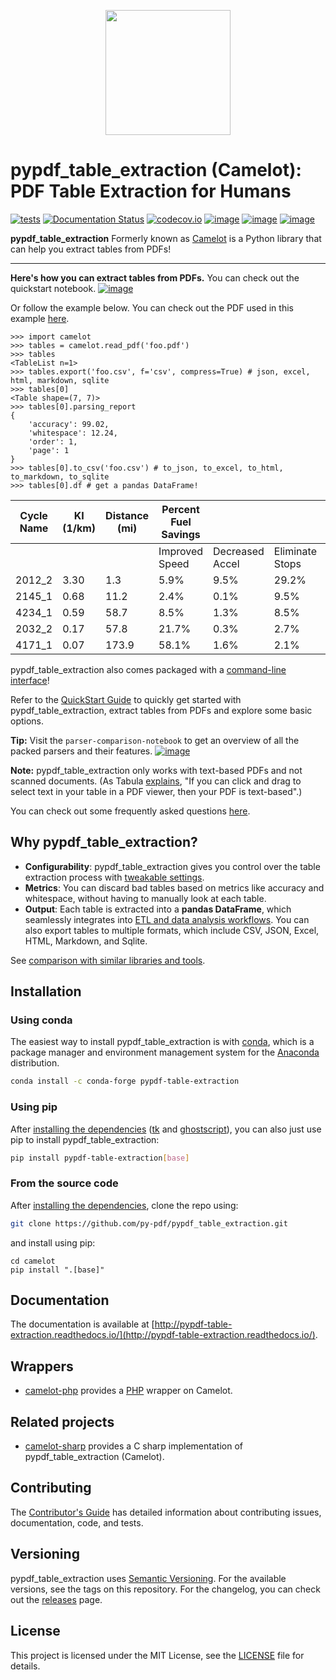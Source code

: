 <p align="center">
   <img src="https://github.com/py-pdf/pypdf_table_extraction/blob/main/docs/_static/pypdf-table-extraction.png" width="200">
</p>

# pypdf_table_extraction (Camelot): PDF Table Extraction for Humans

[![tests](https://github.com/py-pdf/pypdf_table_extraction/actions/workflows/tests.yml/badge.svg)](https://github.com/py-pdf/pypdf_table_extraction/actions/workflows/tests.yml) [![Documentation Status](https://readthedocs.org/projects/pypdf-table-extraction/badge/?version=latest)](https://pypdf-table-extraction.readthedocs.io/en/latest/)
[![codecov.io](https://codecov.io/github/py-pdf/pypdf_table_extraction/badge.svg?branch=main&service=github)](https://codecov.io/github/py-pdf/pypdf_table_extraction/?branch=main)
[![image](https://img.shields.io/pypi/v/pypdf-table-extraction.svg)](https://pypi.org/project/pypdf-table-extraction/) [![image](https://img.shields.io/pypi/l/pypdf-table-extraction.svg)](https://pypi.org/project/pypdf-table-extraction/) [![image](https://img.shields.io/pypi/pyversions/pypdf-table-extraction.svg)](https://pypi.org/project/pypdf-table-extraction/)

**pypdf_table_extraction** Formerly known as [Camelot](https://github.com/camelot-dev/camelot) is a Python library that can help you extract tables from PDFs!

---

**Here's how you can extract tables from PDFs.**
You can check out the quickstart notebook. [![image](https://colab.research.google.com/assets/colab-badge.svg)](https://colab.research.google.com/github/py-pdf/pypdf_table_extraction/blob/main/examples/pypdf_table_extraction_quick_start_notebook.ipynb)

Or follow the example below.
You can check out the PDF used in this example [here](https://github.com/py-pdf/pypdf_table_extraction/blob/main/docs/_static/pdf/foo.pdf).

```python3
>>> import camelot
>>> tables = camelot.read_pdf('foo.pdf')
>>> tables
<TableList n=1>
>>> tables.export('foo.csv', f='csv', compress=True) # json, excel, html, markdown, sqlite
>>> tables[0]
<Table shape=(7, 7)>
>>> tables[0].parsing_report
{
    'accuracy': 99.02,
    'whitespace': 12.24,
    'order': 1,
    'page': 1
}
>>> tables[0].to_csv('foo.csv') # to_json, to_excel, to_html, to_markdown, to_sqlite
>>> tables[0].df # get a pandas DataFrame!
```

| Cycle Name | KI (1/km) | Distance (mi) | Percent Fuel Savings |                 |                 |                |
| ---------- | --------- | ------------- | -------------------- | --------------- | --------------- | -------------- |
|            |           |               | Improved Speed       | Decreased Accel | Eliminate Stops | Decreased Idle |
| 2012_2     | 3.30      | 1.3           | 5.9%                 | 9.5%            | 29.2%           | 17.4%          |
| 2145_1     | 0.68      | 11.2          | 2.4%                 | 0.1%            | 9.5%            | 2.7%           |
| 4234_1     | 0.59      | 58.7          | 8.5%                 | 1.3%            | 8.5%            | 3.3%           |
| 2032_2     | 0.17      | 57.8          | 21.7%                | 0.3%            | 2.7%            | 1.2%           |
| 4171_1     | 0.07      | 173.9         | 58.1%                | 1.6%            | 2.1%            | 0.5%           |

pypdf_table_extraction also comes packaged with a [command-line interface](https://pypdf-table-extraction.readthedocs.io/en/latest/user/cli.html)!

Refer to the [QuickStart Guide](https://github.com/py-pdf/pypdf_table_extraction/blob/main/docs/user/quickstart.rst#quickstart) to quickly get started with pypdf_table_extraction, extract tables from PDFs and explore some basic options.

**Tip:** Visit the `parser-comparison-notebook` to get an overview of all the packed parsers and their features. [![image](https://colab.research.google.com/assets/colab-badge.svg)](https://colab.research.google.com/github/py-pdf/pypdf_table_extraction/blob/main/examples/parser-comparison-notebook.ipynb)

**Note:** pypdf_table_extraction only works with text-based PDFs and not scanned documents. (As Tabula [explains](https://github.com/tabulapdf/tabula#why-tabula), "If you can click and drag to select text in your table in a PDF viewer, then your PDF is text-based".)

You can check out some frequently asked questions [here](https://pypdf-table-extraction.readthedocs.io/en/latest/user/faq.html).

## Why pypdf_table_extraction?

- **Configurability**: pypdf_table_extraction gives you control over the table extraction process with [tweakable settings](https://pypdf-table-extraction.readthedocs.io/en/latest/user/advanced.html).
- **Metrics**: You can discard bad tables based on metrics like accuracy and whitespace, without having to manually look at each table.
- **Output**: Each table is extracted into a **pandas DataFrame**, which seamlessly integrates into [ETL and data analysis workflows](https://gist.github.com/vinayak-mehta/e5949f7c2410a0e12f25d3682dc9e873). You can also export tables to multiple formats, which include CSV, JSON, Excel, HTML, Markdown, and Sqlite.

See [comparison with similar libraries and tools](https://github.com/py-pdf/pypdf_table_extraction/wiki/Comparison-with-other-PDF-Table-Extraction-libraries-and-tools).

## Installation

### Using conda

The easiest way to install pypdf_table_extraction is with [conda](https://conda.io/docs/), which is a package manager and environment management system for the [Anaconda](http://docs.continuum.io/anaconda/) distribution.

```bash
conda install -c conda-forge pypdf-table-extraction
```

### Using pip

After [installing the dependencies](https://pypdf-table-extraction.readthedocs.io/en/latest/user/install-deps.html) ([tk](https://packages.ubuntu.com/bionic/python/python-tk) and [ghostscript](https://www.ghostscript.com/)), you can also just use pip to install pypdf_table_extraction:

```bash
pip install pypdf-table-extraction[base]
```

### From the source code

After [installing the dependencies](https://pypdf-table-extraction.readthedocs.io/en/latest/user/install.html#using-pip), clone the repo using:

```bash
git clone https://github.com/py-pdf/pypdf_table_extraction.git
```

and install using pip:

```
cd camelot
pip install ".[base]"
```

## Documentation

The documentation is available at [http://pypdf-table-extraction.readthedocs.io/](http://pypdf-table-extraction.readthedocs.io/).

## Wrappers

- [camelot-php](https://github.com/randomstate/camelot-php) provides a [PHP](https://www.php.net/) wrapper on Camelot.

## Related projects

- [camelot-sharp](https://github.com/BobLd/camelot-sharp) provides a C sharp implementation of pypdf_table_extraction (Camelot).

## Contributing

The [Contributor's Guide](https://pypdf-table-extraction.readthedocs.io/en/latest/dev/contributing.html) has detailed information about contributing issues, documentation, code, and tests.

## Versioning

pypdf_table_extraction uses [Semantic Versioning](https://semver.org/). For the available versions, see the tags on this repository. For the changelog, you can check out the [releases](https://github.com/py-pdf/pypdf_table_extraction/releases) page.

## License

This project is licensed under the MIT License, see the [LICENSE](https://github.com/py-pdf/pypdf_table_extraction/blob/main/LICENSE) file for details.
